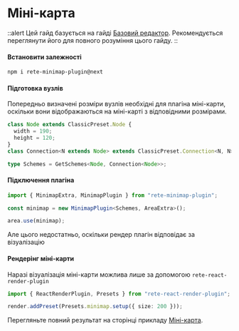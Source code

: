 # Міні-карта

::alert
Цей гайд базується на гайді [Базовий редактор](/uk/docs/guides/basic). Рекомендується переглянути його для повного розуміння цього гайду.
::

#### Встановити залежності

```bash
npm i rete-minimap-plugin@next
```

#### Підготовка вузлів

Попередньо визначені розміри вузлів необхідні для плагіна міні-карти, оскільки вони відображаються на міні-карті з відповідними розмірами.

```ts
class Node extends ClassicPreset.Node {
  width = 190;
  height = 120;
}
class Connection<N extends Node> extends ClassicPreset.Connection<N, N> {}

type Schemes = GetSchemes<Node, Connection<Node>>;
```

#### Підключення плагіна

```ts
import { MinimapExtra, MinimapPlugin } from "rete-minimap-plugin";

const minimap = new MinimapPlugin<Schemes, AreaExtra>();

area.use(minimap);
```

Але цього недостатньо, оскільки рендер плагін відповідає за візуалізацію

#### Рендерінг міні-карти

Наразі візуалізація міні-карти можлива лише за допомогою `rete-react-render-plugin`

```ts
import { ReactRenderPlugin, Presets } from "rete-react-render-plugin";

render.addPreset(Presets.minimap.setup({ size: 200 }));
```

Перегляньте повний результат на сторінці прикладу [Міні-карта](/uk/examples/minimap).
